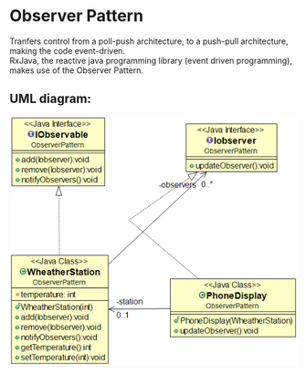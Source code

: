 # Observer Pattern

Tranfers control from a poll-push architecture, to a push-pull architecture, making the code event-driven.  
RxJava, the reactive java programming library (event driven programming), makes use of the Observer Pattern.

## UML diagram:

![Alt text](ObserverUML.png?raw=true "Pattern's UML diagram")
